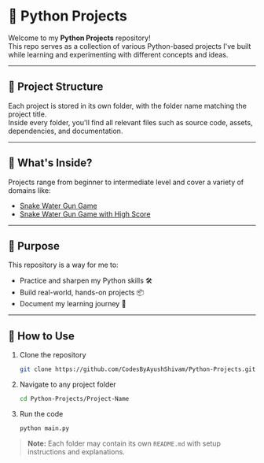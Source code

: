 # 🐍 Python Projects

Welcome to my **Python Projects** repository!  
This repo serves as a collection of various Python-based projects I've built while learning and experimenting with different concepts and ideas.

---

## 📁 Project Structure

Each project is stored in its own folder, with the folder name matching the project title.  
Inside every folder, you'll find all relevant files such as source code, assets, dependencies, and documentation.


---

## 🚀 What's Inside?

Projects range from beginner to intermediate level and cover a variety of domains like:

- [Snake Water Gun Game](https://github.com/CodesByAyushShivam/Python-Projects/tree/main/Snake%20Water%20Gun%20Game)
- [Snake Water Gun Game with High Score](https://github.com/CodesByAyushShivam/Python-Projects/tree/main/Snake%20Water%20Gun%20Game%20with%20High%20Score)

---

## 🧠 Purpose

This repository is a way for me to:

- Practice and sharpen my Python skills 🛠️  
- Build real-world, hands-on projects 📦  
- Document my learning journey 📘

---

## 🔧 How to Use

1. Clone the repository  
   ```bash
   git clone https://github.com/CodesByAyushShivam/Python-Projects.git
2. Navigate to any project folder
   ```bash
   cd Python-Projects/Project-Name
3. Run the code
   ```bash
   python main.py
> **Note:** Each folder may contain its own `README.md` with setup instructions and explanations.
